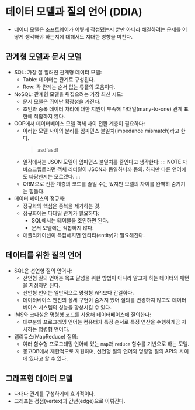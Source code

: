 # 데이터 모델과 질의 언어 (DDIA)

* 데이터 모델은 소프트웨어가 어떻게 작성됐는지 뿐만 아니라 해결하려는 문제를 어떻게 생각해야 하는지에 대해서도 지대한 영향을 미친다.

## 관계형 모델과 문서 모델

* SQL: 가장 잘 알려진 관계형 데이터 모델:
  * Table: 데이터는 관계로 구성된다.
  * Row: 각 관계는 순서 없는 튜플의 모음이다.
* NoSQL: 관계형 모델을 뒤집으려는 가장 최신 시도:
  * 문서 모델은 뛰어난 확장성을 가진다.
  * 조인과 중복 데이터 처리에 대한 지원이 부족해 다대일(many-to-one) 관계 표현에 적합하지 않다.
* OOP에서 데이터베이스 모델 객체 사이 전환 계층이 필요하다:
  * 이러한 모델 사이의 분리를 임피던스 불일치(impedance mismatch)라고 한다.
    > asdfasdf
  * 일각에서는 JSON 모델이 임피던스 불일치를 줄인다고 생각한다:
    ::: NOTE
    자바스크립트라면 객체 리터럴이 JSON과 동일하니까 동의. 하지만 다른 언어에도 타당한지는 모르겠다.
    :::
  * ORM으로 전환 계층의 코드를 줄일 수는 있지만 모델의 차이를 완벽히 숨기기는 힘들다.
* 데이터 베이스의 정규화:
  * 정규화의 핵심은 중복을 제거하는 것.
  * 정규화에는 다대일 관계가 필요하다:
    * SQL에서는 테이블을 조인하면 된다.
    * 문서 모델에는 적합하지 않다.
  * 애플리케이션이 복잡해지면 엔티티(entity)가 필요해진다.

## 데이터를 위한 질의 언어

* SQL은 선언형 질의 언어다:
  * 선언형 질의 언어는 목표 달성을 위한 방법이 아니라 알고자 하는 데이터의 패턴을 지정하면 된다.
  * 선언형 언어는 일반적으로 명령형 API보다 간결하다.
  * 데이터베이스 엔진의 상세 구현이 숨겨져 있어 질의를 변경하지 않고도 데이터베이스 시스템의 성능을 향상시킬 수 있다.
* IMS와 코다실은 명령형 코드를 사용해 데이터베이스에 질의한다:
  * 대부분의 프로그래밍 언어는 컴퓨터가 특정 순서로 특정 연산을 수행하게끔 지시하는 명령형 언어다.
* 맵리듀스(MapReduce) 질의:
  * 여러 함수형 프로그래밍 언어에 있는 `map`과 `reduce` 함수를 기반으로 하는 모델.
  * 몽고DB에서 제한적으로 지원하며, 선언형 질의 언어와 명령형 질의 API의 사이에 있다고 할 수 있다.

## 그래프형 데이터 모델

* 다대다 관계를 구성하기에 효과적이다.
* 그래프는 정점(vertex)과 간선(edge)으로 이뤄진다.
